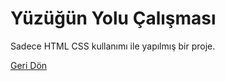 <h1>Yüzüğün Yolu Çalışması</h1>
<p>Sadece HTML CSS kullanımı ile yapılmış bir proje.</p>

<a href="https://github.com/waroi/TurkcellFrontend2023/tree/main/Ogrenciler/ogulcanmunogullari">Geri Dön</a>
